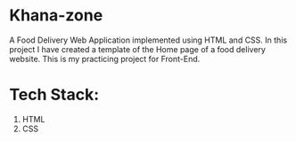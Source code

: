 # Khana-zone
A Food Delivery Web Application implemented using HTML and CSS. In this project I have created a template of the Home page of a food delivery website. This is my practicing project for Front-End.<br>
# Tech Stack:
1) HTML
2) CSS
